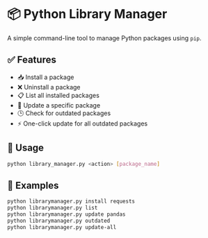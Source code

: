 # 📦 Python Library Manager

A simple command-line tool to manage Python packages using `pip`.

## ✅ Features
- 📥 Install a package  
- ❌ Uninstall a package  
- 📋 List all installed packages  
- 🔄 Update a specific package  
- 🕒 Check for outdated packages  
- ⚡ One-click update for all outdated packages  

## 🚀 Usage
```bash
python library_manager.py <action> [package_name]
```

## 🧪 Examples
```bash
python librarymanager.py install requests
python librarymanager.py list
python librarymanager.py update pandas
python librarymanager.py outdated
python librarymanager.py update-all
```